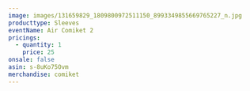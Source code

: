 ```yaml
---
image: images/131659829_1809800972511150_8993349855669765227_n.jpg
producttype: Sleeves
eventName: Air Comiket 2
pricings:
  - quantity: 1
    price: 25
onsale: false
asin: s-8uKo75Ovm
merchandise: comiket
---
```

